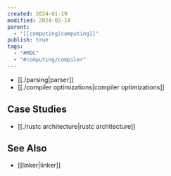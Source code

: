 ```yaml
---
created: 2024-01-19
modified: 2024-03-14
parent:
  - "[[computing|computing]]"
publish: true
tags:
  - "#MOC"
  - "#computing/compiler"
---
```

- [[./parsing|parser]]
- [[./compiler optimizations|compiler optimizations]]

## Case Studies
- [[./rustc architecture|rustc architecture]]

## See Also
- [[linker|linker]]